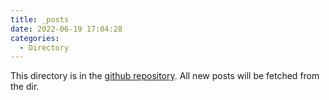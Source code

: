 ```yaml
---
title: _posts
date: 2022-06-19 17:04:28
categories:
  - Directory
---
```


This directory is in the [github repository](https://github.com/PorYoung/PorYoung.github.io). All new posts will be fetched from the dir.
